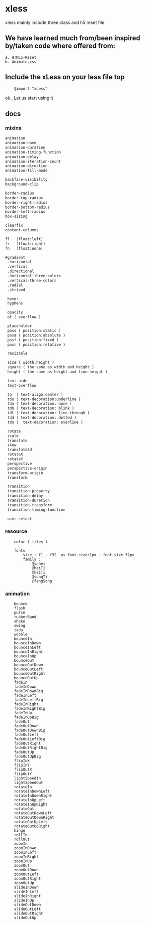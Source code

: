 # xless

xless mainly include three class and h5 reset file
## We have learned much from/been inspired by/taken code where offered from:
    a. HTML5-Reset
    b. Animate.css

## Include the xLess on your less file top
```html
    @import "xLess"
```

ok , Let us start using it


## docs

### mixins

   ```html
   animation
   animation-name
   animation-duration
   animation-timing-function
   animation-delay
   animation-iteration-count
   animation-direction
   animation-fill-mode

   backface-visibility
   background-clip

   border-radius
   border-top-radius
   border-right-radius
   border-bottom-radius
   border-left-radius
   box-sizing

   clearfix
   content-columns

   fl   (float:left)
   fr   (float:right)
   fn   (float:none)

   #gradient
    .horizontal
    .vertical
    .directional
    .horizontal-three-colors
    .vertical-three-colors
    .radial
    .striped

    hover
    hyphens

    opacity
    of ( overflow )

    placeholder
    poss ( position:static )
    posa ( position:absolute )
    posf ( position:fixed )
    posr ( position:relative )

    resizable

    size ( width,height )
    square ( the same as width and height )
    height ( the same as height and line-height )

    text-hide
    text-overflow

    ta  ( text-align:center )
    tdu ( text-decoration:underline )
    tdn ( text-decoration: none )
    tdb ( text-decoration: blink )
    tdl ( text-decoration: line-through )
    tdd ( text-decoration: dotted )
    tdo (  text-decoration: overline )

    rotate
    scale
    translate
    skew
    translate3d
    rotateX
    rotateY
    perspective
    perspective-origin
    transform-origin
    transform

    transition
    transition-property
    transition-delay
    transition-duration
    transition-transform
    transition-timing-function

    user-select

   ```

### resource

        color ( files )

        fonts
            size : f1 - f32  as font-size:1px - font-size 32px
            family :
                @yahei
                @heiTi
                @kaiTi
                @songTi
                @fangSong

### animation

        bounce
        flash
        pulse
        rubberBand
        shake
        swing
        tada
        wobble
        bounceIn
        bounceInDown
        bounceInLeft
        bounceInRight
        bounceInUp
        bounceOut
        bounceOutDown
        bounceOutLeft
        bounceOutRight
        bounceOutUp
        fadeIn
        fadeInDown
        fadeInDownBig
        fadeInLeft
        fadeInLeftBig
        fadeInRight
        fadeInRightBig
        fadeInUp
        fadeInUpBig
        fadeOut
        fadeOutDown
        fadeOutDownBig
        fadeOutLeft
        fadeOutLeftBig
        fadeOutRight
        fadeOutRightBig
        fadeOutUp
        fadeOutUpBig
        flipInX
        flipInY
        flipOutX
        flipOutY
        lightSpeedIn
        lightSpeedOut
        rotateIn
        rotateInDownLeft
        rotateInDownRight
        rotateInUpLeft
        rotateInUpRight
        rotateOut
        rotateOutDownLeft
        rotateOutDownRight
        rotateOutUpLeft
        rotateOutUpRight
        hinge
        rollIn
        rollOut
        zoomIn
        zoomInDown
        zoomInLeft
        zoomInRight
        zoomInUp
        zoomOut
        zoomOutDown
        zoomOutLeft
        zoomOutRight
        zoomOutUp
        slideInDown
        slideInLeft
        slideInRight
        slideInUp
        slideOutDown
        slideOutLeft
        slideOutRight
        slideOutUp




